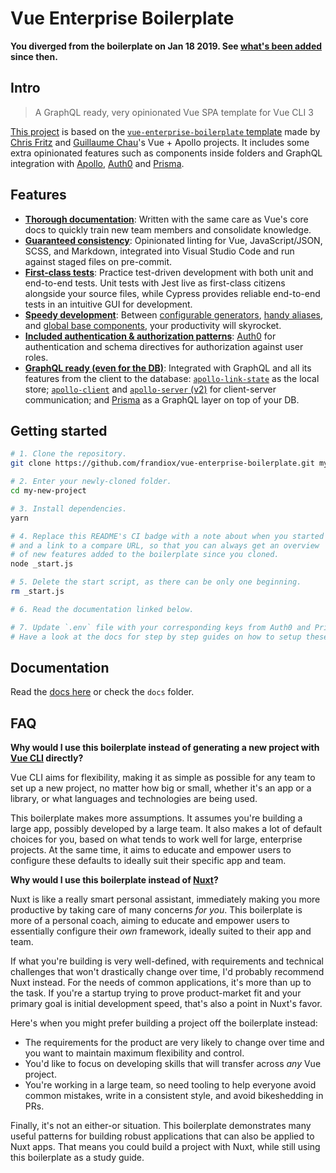 # Vue Enterprise Boilerplate

**You diverged from the boilerplate on Jan 18 2019. See [what's been added](https://github.com/frandiox/vue-enterprise-boilerplate/compare/23feada113863aebf49ac6edbf2862e84431a992...master) since then.**

## Intro

> A GraphQL ready, very opinionated Vue SPA template for Vue CLI 3

[This project](https://github.com/frandiox/vue-graphql-enterprise-boilerplate) is based on the [`vue-enterprise-boilerplate` template](https://github.com/chrisvfritz/vue-enterprise-boilerplate) made by [Chris Fritz](https://github.com/chrisvfritz) and [Guillaume Chau](https://github.com/Akryum)'s Vue + Apollo projects. It includes some extra opinionated features such as components inside folders and GraphQL integration with [Apollo](https://www.apollographql.com/), [Auth0](https://auth0.com/) and [Prisma](https://www.prisma.io/).

## Features

- [**Thorough documentation**](https://vue-graphql.netlify.com/): Written with the same care as Vue's core docs to quickly train new team members and consolidate knowledge.
- [**Guaranteed consistency**](http://vue-graphql.netlify.com/linting.html): Opinionated linting for Vue, JavaScript/JSON, SCSS, and Markdown, integrated into Visual Studio Code and run against staged files on pre-commit.
- [**First-class tests**](http://vue-graphql.netlify.com/tests.html): Practice test-driven development with both unit and end-to-end tests. Unit tests with Jest live as first-class citizens alongside your source files, while Cypress provides reliable end-to-end tests in an intuitive GUI for development.
- [**Speedy development**](http://vue-graphql.netlify.com/tests.html): Between [configurable generators](http://vue-graphql.netlify.com/tests.html#generators), [handy aliases](http://vue-graphql.netlify.com/tests.html#aliases), and [global base components](http://vue-graphql.netlify.com/tests.html#base-components), your productivity will skyrocket.
- [**Included authentication & authorization patterns**](http://vue-graphql.netlify.com/auth.html): [Auth0](https://auth0.com/) for authentication and schema directives for authorization against user roles.
- [**GraphQL ready (even for the DB)**](http://vue-graphql.netlify.com/backend.html): Integrated with GraphQL and all its features from the client to the database: [`apollo-link-state`](https://www.apollographql.com/docs/link/links/state.html) as the local store; [`apollo-client`](https://www.apollographql.com/client) and [`apollo-server` (v2)](https://www.apollographql.com/server) for client-server communication; and [Prisma](https://www.prisma.io/) as a GraphQL layer on top of your DB.

## Getting started

```bash
# 1. Clone the repository.
git clone https://github.com/frandiox/vue-enterprise-boilerplate.git my-new-project

# 2. Enter your newly-cloned folder.
cd my-new-project

# 3. Install dependencies.
yarn

# 4. Replace this README's CI badge with a note about when you started
# and a link to a compare URL, so that you can always get an overview
# of new features added to the boilerplate since you cloned.
node _start.js

# 5. Delete the start script, as there can be only one beginning.
rm _start.js

# 6. Read the documentation linked below.

# 7. Update `.env` file with your corresponding keys from Auth0 and Prisma.
# Have a look at the docs for step by step guides on how to setup these services.
```

## Documentation

Read the [docs here](https://vue-graphql.netlify.com/) or check the `docs` folder.

## FAQ

**Why would I use this boilerplate instead of generating a new project with [Vue CLI](https://github.com/vuejs/vue-cli) directly?**

Vue CLI aims for flexibility, making it as simple as possible for any team to set up a new project, no matter how big or small, whether it's an app or a library, or what languages and technologies are being used.

This boilerplate makes more assumptions. It assumes you're building a large app, possibly developed by a large team. It also makes a lot of default choices for you, based on what tends to work well for large, enterprise projects. At the same time, it aims to educate and empower users to configure these defaults to ideally suit their specific app and team.

**Why would I use this boilerplate instead of [Nuxt](https://nuxtjs.org/)?**

Nuxt is like a really smart personal assistant, immediately making you more productive by taking care of many concerns _for you_. This boilerplate is more of a personal coach, aiming to educate and empower users to essentially configure their _own_ framework, ideally suited to their app and team.

If what you're building is very well-defined, with requirements and technical challenges that won't drastically change over time, I'd probably recommend Nuxt instead. For the needs of common applications, it's more than up to the task. If you're a startup trying to prove product-market fit and your primary goal is initial development speed, that's also a point in Nuxt's favor.

Here's when you might prefer building a project off the boilerplate instead:

- The requirements for the product are very likely to change over time and you want to maintain maximum flexibility and control.
- You'd like to focus on developing skills that will transfer across _any_ Vue project.
- You're working in a large team, so need tooling to help everyone avoid common mistakes, write in a consistent style, and avoid bikeshedding in PRs.

Finally, it's not an either-or situation. This boilerplate demonstrates many useful patterns for building robust applications that can also be applied to Nuxt apps. That means you could build a project with Nuxt, while still using this boilerplate as a study guide.
